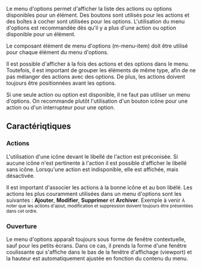 Le menu d'options permet d'afficher la liste des actions ou options disponibles pour un élément. Des boutons sont utilisés pour les actions et des boîtes à cocher sont utilisées pour les options. L'utilisation du menu d'options est recommandée dès qu'il y a plus d'une action ou option disponible pour un élément.

Le composant <m-link url="../m-menu-item/portrait">élément de menu d'options</m-link> (m-menu-item) doit être utilisé pour chaque élément du menu d'options.

<modul-do>Il est possible d'afficher à la fois des actions et des options dans le menu. Toutefois, il est important de grouper les éléments de même type, afin de ne pas mélanger des actions avec des options. De plus, les actions doivent toujours être positionnées avant les options.</modul-do>

<modul-dont>Si une seule action ou option est disponible, il ne faut pas utiliser un menu d'options. On recommande plutôt l'utilisation d'un <m-link url="../../formulaires/m-icon-button">bouton icône</m-link> pour une action ou d'un <m-link url="../../formulaires/m-switch">interrupteur</m-link> pour une option.</modul-dont>

## Caractériqtiques
### Actions
L'utilisation d'une icône devant le libellé de l'action est préconisée. Si aucune icône n'est pertinente à l'action il est possible d'afficher le libellé sans icône. Lorsqu'une action est indisponible, elle est affichée, mais désactivée.

Il est important d'associer les actions à la bonne icône et au bon libélé. Les actions les plus couramment utilisées dans un menu d'options sont les suivantes&nbsp;: **Ajouter**, **Modifier**, **Supprimer** et **Archiver**.
<m-message class="m-u--margin-top" skin="light" state="information">Exemple à venir</m-message>
<small class="m-u--display--block m-u--margin-top--s">À noter que les actions d'ajout, modification et suppression doivent toujours être présentées dans cet ordre.</small>

### Ouverture
Le menu d'options apparaît toujours sous forme de <m-link url="../../disposition/m-popup">fenêtre contextuelle</m-link>, sauf pour les petits écrans. Dans ce cas, il prends la forme d'une <m-link url="../../communication/m-sidebar">fenêtre coulissante</m-link> qui s'affiche dans le bas de la fenêtre d'affichage (viewport) et la hauteur est automatiquement ajustée en fonction du contenu du menu.